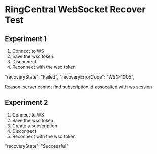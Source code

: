 # RingCentral WebSocket Recover Test


## Experiment 1

1. Connect to WS
2. Save the wsc token. 
3. Disconnect 
4. Reconnect with the wsc token

"recoveryState": "Failed",
"recoveryErrorCode": "WSG-1005",

Reason: server cannot find subscription id assocaited with ws session


## Experiment 2

1. Connect to WS
2. Save the wsc token. 
3. Create a subscription
4. Disconnect 
5. Reconnect with the wsc token

"recoveryState": "Successful"
